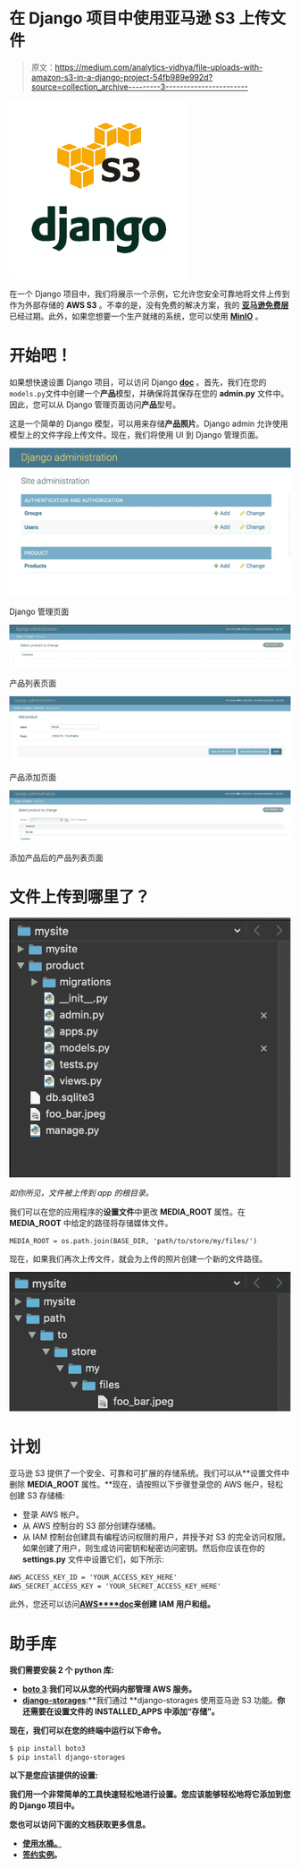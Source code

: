 # 在 Django 项目中使用亚马逊 S3 上传文件

> 原文：<https://medium.com/analytics-vidhya/file-uploads-with-amazon-s3-in-a-django-project-54fb989e992d?source=collection_archive---------3----------------------->

![](img/6b72b83c570ab06fb4ad9d2fb5f9b322.png)

在一个 Django 项目中，我们将展示一个示例，它允许您安全可靠地将文件上传到作为外部存储的 **AWS S3** 。不幸的是，没有免费的解决方案，我的 [**亚马逊免费层**](https://aws.amazon.com/free/?all-free-tier.sort-by=item.additionalFields.SortRank&all-free-tier.sort-order=asc) 已经过期。此外，如果您想要一个生产就绪的系统，您可以使用 [**MinIO**](https://min.io/?utm_source=lyapustin) 。

# 开始吧！

如果想快速设置 Django 项目，可以访问 Django [**doc**](https://docs.djangoproject.com/en/2.2/intro/tutorial01/) 。首先，我们在您的`models.py`文件中创建一个**产品**模型，并确保将其保存在您的 **admin.py** 文件中。因此，您可以从 Django 管理页面访问**产品**型号。

这是一个简单的 Django 模型，可以用来存储**产品照片**。Django admin 允许使用模型上的文件字段上传文件。现在，我们将使用 UI 到 Django 管理页面。

![](img/9405aee74017c7801dbd9f5bfed82044.png)

Django 管理页面

![](img/bb99d6e08e797ee004756e788e41d4bf.png)

产品列表页面

![](img/b73a5ac68f491982381b1eabe209bc7f.png)

产品添加页面

![](img/3d9079b4011560c04b2fbf7d4633e3a6.png)

添加产品后的产品列表页面

# 文件上传到哪里了？

![](img/fece0d56452f0db3568b7ba0cc6d8b33.png)

*如你所见，文件被上传到 app 的根目录。*

我们可以在您的应用程序的**设置文件**中更改 **MEDIA_ROOT** 属性。在 **MEDIA_ROOT** 中给定的路径将存储媒体文件。

```
MEDIA_ROOT = os.path.join(BASE_DIR, 'path/to/store/my/files/') 
```

现在，如果我们再次上传文件，就会为上传的照片创建一个新的文件路径。

![](img/b60eff63b00a51ab5fa2d54b60805a29.png)

# 计划

亚马逊 S3 提供了一个安全、可靠和可扩展的存储系统。我们可以从**设置文件中删除 **MEDIA_ROOT** 属性。**现在，请按照以下步骤登录您的 AWS 帐户，轻松创建 S3 存储桶:

*   登录 AWS 帐户。
*   从 AWS 控制台的 S3 部分创建存储桶。
*   从 IAM 控制台创建具有编程访问权限的用户，并授予对 S3 的完全访问权限。如果创建了用户，则生成访问密钥和秘密访问密钥。然后你应该在你的 **settings.py** 文件中设置它们，如下所示:

```
AWS_ACCESS_KEY_ID = 'YOUR_ACCESS_KEY_HERE'
AWS_SECRET_ACCESS_KEY = 'YOUR_SECRET_ACCESS_KEY_HERE'
```

此外，您还可以访问[**AWS****doc**](https://docs.aws.amazon.com/AmazonS3/latest/userguide/walkthrough1.html#walkthrough1-add-users)**来创建 IAM 用户和组。**

# **助手库**

**我们需要安装 2 个 python 库:**

*   **[**boto 3**](https://boto3.amazonaws.com/v1/documentation/api/latest/index.html)**:**我们可以从您的代码内部管理 AWS 服务。**
*   **[**django-storages**](https://django-storages.readthedocs.io/en/latest/backends/amazon-S3.html)**:**我们通过 **django-storages 使用亚马逊 S3 功能。**你还需要在设置文件的 **INSTALLED_APPS** 中添加“存储”。**

**现在，我们可以在您的终端中运行以下命令。**

```
$ pip install boto3
$ pip install django-storages
```

**以下是您应该提供的设置:**

**我们用一个非常简单的工具快速轻松地进行设置。您应该能够轻松地将它添加到您的 Django 项目中。**

**您也可以访问下面的文档获取更多信息。**

*   **[使用水桶。](https://docs.aws.amazon.com/AmazonS3/latest/userguide/UsingBucket.html)**
*   **[签约实例](https://docs.aws.amazon.com/general/latest/gr/sigv4-signed-request-examples.html)。**